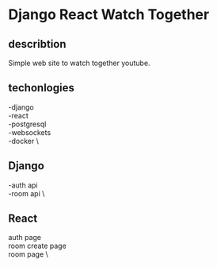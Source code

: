 # Django React Watch Together
## describtion
Simple web site to watch together youtube.

## techonlogies
-django \
-react \
-postgresql \
-websockets \
-docker \

## Django
-auth api \
-room api \

## React
auth page \
room create page \
room page \